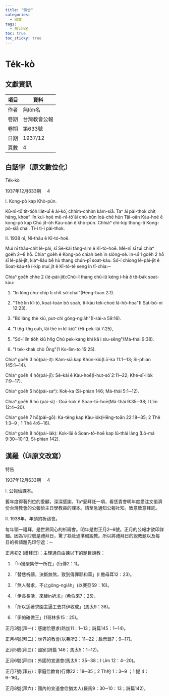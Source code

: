 ```yaml
---
title: "特告"
categories:
  - 散文
tags:
  - 無lo̍h名
toc: true
toc_sticky: true
---
```


# Te̍k-kò

## 文獻資訊

| 項目 | 資料 |
|---|---|
| 作者 | 無lo̍h名 |
| 卷期 | 台灣教會公報 |
| 卷期 | 第633號 |
| 日期 | 1937/12 |
| 頁數 | 4 |

## 白話字（原文數位化）

Te̍k-kò

1937年12月633期     4

I. Kong-pò kap Khò-pún.

Kū-nî-tō͘ tit-tio̍h lia̍t-uī ê ài-kò͘, chhim-chhim kám-siā. Taⁿ ài pài-thok chi̍t hāng, khoàⁿ lín kuì-hoē mê-nî-tō͘ ài chù-bûn loā-chē hūn Tâi-oân Kàu-hoē ê kong-pò kap Chú ji̍t-o̍h Kàu-oân ê khò-pún. Chhiáⁿ chì-kip thong-ti Kong-pò-siā chai. Tì-ì tì-ì pài-thok.

II. 1938 nî, Nî-thâu ê Kî-tó-hoē.

Muí nî thâu-chi̍t lé-pài, sī Sè-kài tâng-sim ê Kî-tò-hoē. Mê-nî sī tuì chiaⁿ goe̍h 2─8 hō. Chiaⁿ goe̍h ê Kong-pò chiah beh ìn siông-sè. In-uī 1 goe̍h 2 hō sī lé-pài-ji̍t, kiaⁿ-liáu bē hù thang chún-pī soat-kàu. Só͘-í chiong lé-pài-ji̍t ê Soat-kàu-tê í-ki̍p muí ji̍t ê Kî-tó-tê seng ìn tī-chia:─

Chiaⁿ goe̍h chhe 2 (lé-pài-ji̍t):Chú-lí thang chū-iû kéng í-hā ê tê-ba̍k soat-kàu:

1) "In lóng chū-chi̍p tī chi̍t só͘-chāi"(Hēng-toān 2:1).

2) "Thè lín kî-tó, koat-toàn bô soah, tì-kàu tek-choē Iâ-hô-hoa"(I Sat-bó-ní 12:23).

3) "Bô lâng thè kiû, put-chí gông-ngia̍h"(Í-sài-a 59:16).

4) "I tn̂g-tn̂g oa̍h, lâi thè in kî-kiû" (Hi-pek-lâi 7:25),

5) "Só͘-í lín tio̍h kiû hn̂g Chú pek-kang khì kā i siu-sêng"(Má-thài 9:38).

6) "I tek-khak chò Ông"(1 Ko-lîm-to 15:25).

Chiaⁿ goe̍h 3 hō(pài-it): Kám-siā kap Khún-kiû(Lō͘-ka 11:1─13; Si-phian 145:1─14).

Chiaⁿ goe̍h 4 hō(pài-jī): Sè-kài ê Kàu-hoē(Í-hut-só͘ 2:11─22; Khé-sī-lio̍k 7:9─17).

Chiaⁿ goe̍h 5 hō(pài-saⁿ): Kok-ka (Si-phian 146; Má-thài 5:1─12).

Chiaⁿ goe̍h 6 hō (pài-sì) : Goā-kok ê Soan-tō-hoē(Má-thài 9:35─38; I Lîm 12:4─20).

Chiaⁿ goe̍h 7 hō(pài-gō͘): Ka-têng kap Kàu-io̍k(Hēng-toān 22:18─35; 2 Thê 1:3─9 ; 1 Thê 4:6─16).

Chiaⁿ goe̍h 8 hō(pài-la̍k): Kok-lāi ê Soan-tō-hoē kap Iû-thài lâng (Lô-má 9:30─10:13; Si-phian 142).

## 漢羅（Ùi原文改寫）

特告

1937年12月633期     4

I. 公報佮課本。

舊年度得著列位的愛顧，深深感謝。Taⁿ愛拜託一項，看恁貴會明年度愛注文偌濟份台灣教會的公報佮主日學教員的課本。請至急通知公報社知。致意致意拜託。

II. 1938年，年頭的祈禱會。

每年頭一禮拜，是世界同心的祈禱會。明年是對正月2─8號。正月的公報才欲印詳細。因為1月2號是禮拜日，驚了袂赴通準備說教。所以將禮拜日的說教題以及每日的祈禱題先印佇遮：─

正月初2 (禮拜日)：主理通自由揀以下的題目說教：

1) 「In攏聚集佇一所在」(行傳2：1)。

2) 「替恁祈禱，決斷無煞，致到得罪耶和華」(I 撒母耳12：23)。

3) 「無人替求，不止gông-ngia̍h」(以賽亞59：16)。

4) 「伊長長活，來替in祈求」(希伯來7：25)，

5) 「所以恁著求園主逼工去共伊收成」(馬太9：38)。

6) 「伊的確做王」(1哥林多15：25)。

正月3號(拜一)：感謝佮懇求(路加11：1─13；詩篇145：1─14)。

正月4號(拜二)：世界的教會(以弗所2：11─22；啟示錄7：9─17)。

正月5號(拜三)：國家(詩篇 146；馬太5：1─12)。

正月6號(拜四)：外國的宣道會(馬太9：35─38；I Lîm 12：4─20)。

正月7號(拜五)：家庭佮教育(行傳22：18─35；2 Th的 1：3─9 ；1 提 4：6─16)。

正月8號(拜六)：國內的宣道會佮猶太人(羅馬9：30─10：13；詩篇142)。
